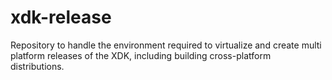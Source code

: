 # xdk-release
Repository to handle the environment required to virtualize and create multi platform releases of the XDK, including building cross-platform distributions.
